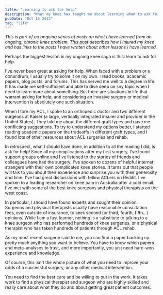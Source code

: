 ```yaml
---
title: "Learning to ask for help"
description: "What my knee has taught me about learning when to ask for help"
pubDate: "Oct 15 2023"
tag: "life"
---
```


_This is part of an ongoing series of posts on what I have learned from an ongoing, chronic knee problem. [This post](/blog/knee-injury) describes how I injured my knee and has links to the posts I have written about other lessons I have learned._

Perhaps the biggest lesson in my ongoing knee saga is this: learn to ask for help.

I've never been great at asking for help. When faced with a problem or a conundrum, I usually try to solve it on my own. I read books, academic papers, blog posts, and forums. This has served me well to a degree in life. It has made me self-sufficient and able to dive deep on sny topic when I need to learn more about something. But there are situations in life that warrant asking for help, and considering an invasive surgery or medical intervention is absolutely one such situation.

When I tore my ACL, I spoke to an orthopedic doctor and two different surgeons at Kaiser (a large, vertically integrated insurer and provider in the United States). They told me about the different graft types and gave me conflicting suggestions. To try to understand my options better, I started reading academic papers on the tradeoffs in different graft types, and I found lots of other resources about ACL surgeries and rehab.

In retrospect, what I should have done, in addition to all the reading I did, is ask for help! Since all my complications after my first surgery, I've found support groups online and I've listened to the stories of friends and colleagues have had the surgery. I've spoken to dozens of helpful internet strangers with their own complicated knee stories. It turns out that people will talk to you about their experience and surprise you with their generosity and time. I've had great discussions with fellow ACLers on Reddit. I've spoken to a leading researcher on knee pain in Australia after a cold email. I've met with some of the best knee surgeons and physical therapists on the west coast.

In particular, I should have found experts and sought their opinion. Surgeons and physical therapists usually have reasonable consultation fees, even outside of insurance, to seek second (or third, fourth, fifth...) opinions. While I am a fast learner, nothing is a substitute to talking to a knee surgeon who has performed hundreds of knee surgeries, or a physical therapist who has taken hundreds of patients through ACL rehab.

As my most recent surgeon said to me, you can find a paper backing up pretty much anything you want to believe. You have to know which papers and meta-analyses to trust, and more importantly, you just need hard-won experience and knowledge.

Of course, this isn't the whole picture of what you need to improve your odds of a successful surgery, or any other medical intervention.

You need to find the best care and be willing to put in the work. It takes work to find a physical therapist and surgeon who are highly skilled and really care about what they do and about getting great patient outcomes.

